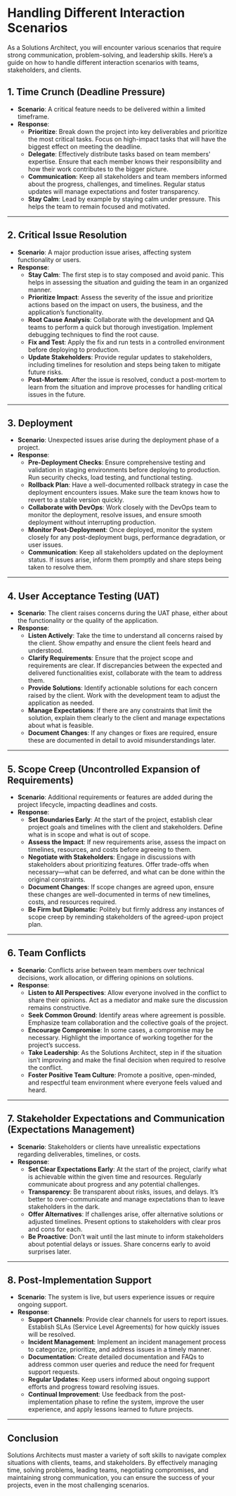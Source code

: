 # Handling Different Interaction Scenarios

As a Solutions Architect, you will encounter various scenarios that require strong communication, problem-solving, and leadership skills. Here’s a guide on how to handle different interaction scenarios with teams, stakeholders, and clients. 

## 1. **Time Crunch (Deadline Pressure)**
   - **Scenario**: A critical feature needs to be delivered within a limited timeframe.
   - **Response**:
     - **Prioritize**: Break down the project into key deliverables and prioritize the most critical tasks. Focus on high-impact tasks that will have the biggest effect on meeting the deadline.
     - **Delegate**: Effectively distribute tasks based on team members' expertise. Ensure that each member knows their responsibility and how their work contributes to the bigger picture.
     - **Communication**: Keep all stakeholders and team members informed about the progress, challenges, and timelines. Regular status updates will manage expectations and foster transparency.
     - **Stay Calm**: Lead by example by staying calm under pressure. This helps the team to remain focused and motivated.

---

## 2. **Critical Issue Resolution**
   - **Scenario**: A major production issue arises, affecting system functionality or users.
   - **Response**:
     - **Stay Calm**: The first step is to stay composed and avoid panic. This helps in assessing the situation and guiding the team in an organized manner.
     - **Prioritize Impact**: Assess the severity of the issue and prioritize actions based on the impact on users, the business, and the application’s functionality.
     - **Root Cause Analysis**: Collaborate with the development and QA teams to perform a quick but thorough investigation. Implement debugging techniques to find the root cause.
     - **Fix and Test**: Apply the fix and run tests in a controlled environment before deploying to production.
     - **Update Stakeholders**: Provide regular updates to stakeholders, including timelines for resolution and steps being taken to mitigate future risks.
     - **Post-Mortem**: After the issue is resolved, conduct a post-mortem to learn from the situation and improve processes for handling critical issues in the future.

---

## 3. **Deployment**
   - **Scenario**: Unexpected issues arise during the deployment phase of a project.
   - **Response**:
     - **Pre-Deployment Checks**: Ensure comprehensive testing and validation in staging environments before deploying to production. Run security checks, load testing, and functional testing.
     - **Rollback Plan**: Have a well-documented rollback strategy in case the deployment encounters issues. Make sure the team knows how to revert to a stable version quickly.
     - **Collaborate with DevOps**: Work closely with the DevOps team to monitor the deployment, resolve issues, and ensure smooth deployment without interrupting production.
     - **Monitor Post-Deployment**: Once deployed, monitor the system closely for any post-deployment bugs, performance degradation, or user issues.
     - **Communication**: Keep all stakeholders updated on the deployment status. If issues arise, inform them promptly and share steps being taken to resolve them.

---

## 4. **User Acceptance Testing (UAT)**
   - **Scenario**: The client raises concerns during the UAT phase, either about the functionality or the quality of the application.
   - **Response**:
     - **Listen Actively**: Take the time to understand all concerns raised by the client. Show empathy and ensure the client feels heard and understood.
     - **Clarify Requirements**: Ensure that the project scope and requirements are clear. If discrepancies between the expected and delivered functionalities exist, collaborate with the team to address them.
     - **Provide Solutions**: Identify actionable solutions for each concern raised by the client. Work with the development team to adjust the application as needed.
     - **Manage Expectations**: If there are any constraints that limit the solution, explain them clearly to the client and manage expectations about what is feasible.
     - **Document Changes**: If any changes or fixes are required, ensure these are documented in detail to avoid misunderstandings later.

---

## 5. **Scope Creep (Uncontrolled Expansion of Requirements)**
   - **Scenario**: Additional requirements or features are added during the project lifecycle, impacting deadlines and costs.
   - **Response**:
     - **Set Boundaries Early**: At the start of the project, establish clear project goals and timelines with the client and stakeholders. Define what is in scope and what is out of scope.
     - **Assess the Impact**: If new requirements arise, assess the impact on timelines, resources, and costs before agreeing to them.
     - **Negotiate with Stakeholders**: Engage in discussions with stakeholders about prioritizing features. Offer trade-offs when necessary—what can be deferred, and what can be done within the original constraints.
     - **Document Changes**: If scope changes are agreed upon, ensure these changes are well-documented in terms of new timelines, costs, and resources required.
     - **Be Firm but Diplomatic**: Politely but firmly address any instances of scope creep by reminding stakeholders of the agreed-upon project plan.

---

## 6. **Team Conflicts**
   - **Scenario**: Conflicts arise between team members over technical decisions, work allocation, or differing opinions on solutions.
   - **Response**:
     - **Listen to All Perspectives**: Allow everyone involved in the conflict to share their opinions. Act as a mediator and make sure the discussion remains constructive.
     - **Seek Common Ground**: Identify areas where agreement is possible. Emphasize team collaboration and the collective goals of the project.
     - **Encourage Compromise**: In some cases, a compromise may be necessary. Highlight the importance of working together for the project’s success.
     - **Take Leadership**: As the Solutions Architect, step in if the situation isn’t improving and make the final decision when required to resolve the conflict.
     - **Foster Positive Team Culture**: Promote a positive, open-minded, and respectful team environment where everyone feels valued and heard.

---

## 7. **Stakeholder Expectations and Communication (Expectations Management)**
   - **Scenario**: Stakeholders or clients have unrealistic expectations regarding deliverables, timelines, or costs.
   - **Response**:
     - **Set Clear Expectations Early**: At the start of the project, clarify what is achievable within the given time and resources. Regularly communicate about progress and any potential challenges.
     - **Transparency**: Be transparent about risks, issues, and delays. It’s better to over-communicate and manage expectations than to leave stakeholders in the dark.
     - **Offer Alternatives**: If challenges arise, offer alternative solutions or adjusted timelines. Present options to stakeholders with clear pros and cons for each.
     - **Be Proactive**: Don’t wait until the last minute to inform stakeholders about potential delays or issues. Share concerns early to avoid surprises later.

---

## 8. **Post-Implementation Support**
   - **Scenario**: The system is live, but users experience issues or require ongoing support.
   - **Response**:
     - **Support Channels**: Provide clear channels for users to report issues. Establish SLAs (Service Level Agreements) for how quickly issues will be resolved.
     - **Incident Management**: Implement an incident management process to categorize, prioritize, and address issues in a timely manner.
     - **Documentation**: Create detailed documentation and FAQs to address common user queries and reduce the need for frequent support requests.
     - **Regular Updates**: Keep users informed about ongoing support efforts and progress toward resolving issues.
     - **Continual Improvement**: Use feedback from the post-implementation phase to refine the system, improve the user experience, and apply lessons learned to future projects.

---

## Conclusion

Solutions Architects must master a variety of soft skills to navigate complex situations with clients, teams, and stakeholders. By effectively managing time, solving problems, leading teams, negotiating compromises, and maintaining strong communication, you can ensure the success of your projects, even in the most challenging scenarios.
